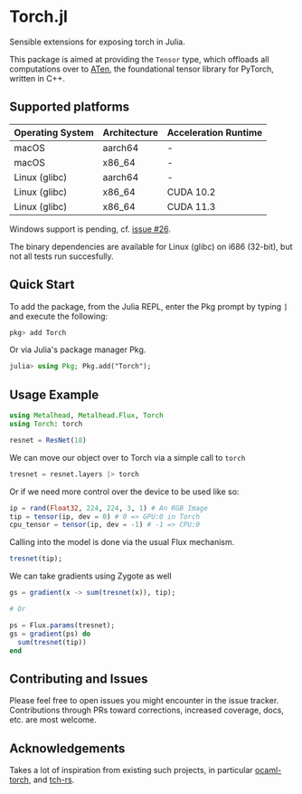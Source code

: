 # Torch.jl

Sensible extensions for exposing torch in Julia.

This package is aimed at providing the `Tensor` type, which offloads all computations over to [ATen](https://pytorch.org/cppdocs/), the foundational tensor library for PyTorch, written in C++.

## Supported platforms

| **Operating System** | **Architecture** | **Acceleration Runtime** |
| --- | --- | --- |
| macOS | aarch64 | - |
| macOS | x86_64 | - |
| Linux (glibc) | aarch64 | - |
| Linux (glibc) | x86_64 | CUDA 10.2 |
| Linux (glibc) | x86_64 | CUDA 11.3 |

Windows support is pending, cf. [issue #26](https://github.com/FluxML/Torch.jl/issues/26).

The binary dependencies are available for Linux (glibc) on i686 (32-bit), but not all tests run succesfully.

## Quick Start

To add the package, from the Julia REPL, enter the Pkg prompt by typing `]` and execute the following:
```julia
pkg> add Torch
```

Or via Julia's package manager Pkg.
```julia
julia> using Pkg; Pkg.add("Torch");
```

## Usage Example

```julia
using Metalhead, Metalhead.Flux, Torch
using Torch: torch

resnet = ResNet(18)
```

We can move our object over to Torch via a simple call to `torch`

```julia
tresnet = resnet.layers |> torch
```

Or if we need more control over the device to be used like so:

```julia
ip = rand(Float32, 224, 224, 3, 1) # An RGB Image
tip = tensor(ip, dev = 0) # 0 => GPU:0 in Torch
cpu_tensor = tensor(ip, dev = -1) # -1 => CPU:0
```

Calling into the model is done via the usual Flux mechanism.

```julia
tresnet(tip);
```

We can take gradients using Zygote as well

```julia
gs = gradient(x -> sum(tresnet(x)), tip);

# Or

ps = Flux.params(tresnet);
gs = gradient(ps) do
  sum(tresnet(tip))
end
```

## Contributing and Issues

Please feel free to open issues you might encounter in the issue tracker.
Contributions through PRs toward corrections, increased
coverage, docs, etc. are most welcome.

## Acknowledgements

Takes a lot of inspiration from existing such projects, in particular [ocaml-torch](https://github.com/LaurentMazare/ocaml-torch), and [tch-rs](https://github.com/LaurentMazare/tch-rs).
